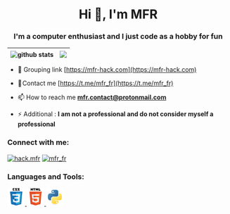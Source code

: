 <h1 align="center">Hi 👋, I'm MFR</h1>
<h3 align="center">I'm a computer enthusiast and I just code as a hobby for fun</h3>

| <img align="center" src="https://github-readme-stats.vercel.app/api?username=mfr-fr&theme=buefy&show_icons=true" alt="github stats" /></a> | <img align="center" src="https://github-readme-stats.vercel.app/api/top-langs/?username=mfr-fr&layout=compact" /></a> |
| ------------- | ------------- |


- 📄 Grouping link [https://mfr-hack.com](https://mfr-hack.com)

- 📩 Contact me [https://t.me/mfr_fr](https://t.me/mfr_fr)

- 📫 How to reach me **mfr.contact@protonmail.com**

- ⚡ Additional : **I am not a professional and do not consider myself a professional**

<h3 align="left">Connect with me: </h3>
<p align="left">
<a href="https://instagram.com/hack.mfr" target="blank"><img align="center" src="https://raw.githubusercontent.com/rahuldkjain/github-profile-readme-generator/master/src/images/icons/Social/instagram.svg" alt="hack.mfr" height="30" width="40" /></a>
<a href="https://t.me/mfr_fr" target="blank"><img align="center" src="https://upload.wikimedia.org/wikipedia/commons/8/82/Telegram_logo.svg" alt="mfr_fr" height="30" width="40" /></a>
</p>

<h3 align="left">Languages and Tools:</h3>
<p align="left"> <a href="https://www.w3schools.com/css/" target="_blank" rel="noreferrer"> <img src="https://raw.githubusercontent.com/devicons/devicon/master/icons/css3/css3-original-wordmark.svg" alt="css3" width="40" height="40"/> </a> <a href="https://www.w3.org/html/" target="_blank" rel="noreferrer"> <img src="https://raw.githubusercontent.com/devicons/devicon/master/icons/html5/html5-original-wordmark.svg" alt="html5" width="40" height="40"/> </a> </a> <a href="https://www.python.org" target="_blank" rel="noreferrer"> <img src="https://raw.githubusercontent.com/devicons/devicon/master/icons/python/python-original.svg" alt="python" width="40" height="40"/> </a> </p>
